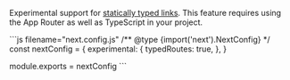 Experimental support for [statically typed
links](/docs/app/building-your-application/configuring/typescript#statically-typed-links).
This feature requires using the App Router as well as TypeScript in your
project.

\`\`\`js filename="next.config.js" /\*\* @type
{import('next').NextConfig} \*/ const nextConfig = { experimental: {
typedRoutes: true, }, }

module.exports = nextConfig \`\`\`
